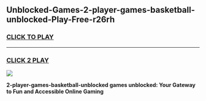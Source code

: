 
## Unblocked-Games-2-player-games-basketball-unblocked-Play-Free-r26rh
<h3>
<a href="https://premium76.site?title=2-player-games-basketball-unblocked&ref=15A">CLICK TO PLAY</a></h3>
<hr>

<h3>
<a href="https://premium76.site?title=2-player-games-basketball-unblocked&ref=15A">CLICK 2 PLAY</a>
  
</h3>

<a href="https://premium76.site?title=2-player-games-basketball-unblocked&ref=15A"><img src="https://clearcache.store/games.png"></a>


**2-player-games-basketball-unblocked games unblocked: Your Gateway to Fun and Accessible Online Gaming**
